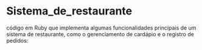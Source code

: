 # Sistema_de_restaurante
código em Ruby que implementa algumas funcionalidades principais de um sistema de restaurante, como o gerenciamento de cardápio e o registro de pedidos:
